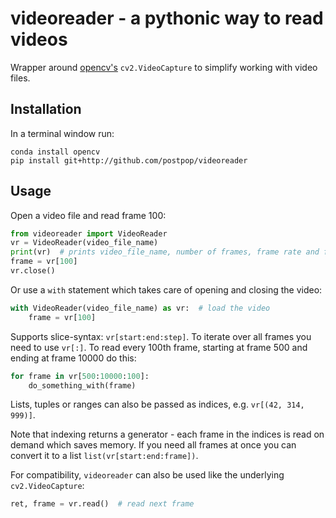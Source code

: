 # videoreader - a pythonic way to read videos
Wrapper around [opencv's][1] `cv2.VideoCapture` to simplify working with video files.

## Installation
In a terminal window run:
```shell
conda install opencv
pip install git+http://github.com/postpop/videoreader
```

## Usage
Open a video file and read frame 100:
```python
from videoreader import VideoReader  
vr = VideoReader(video_file_name)
print(vr)  # prints video_file_name, number of frames, frame rate and frame size
frame = vr[100]
vr.close()
```

Or use a `with` statement which takes care of opening and closing the video:
```python
with VideoReader(video_file_name) as vr:  # load the video
    frame = vr[100]
```

Supports slice-syntax: `vr[start:end:step]`. To iterate over all frames you need to use `vr[:]`. To read every 100th frame, starting at frame 500 and ending at frame 10000 do this:
```python
for frame in vr[500:10000:100]:
    do_something_with(frame)
```
Lists, tuples or ranges can also be passed as indices, e.g. `vr[(42, 314, 999)]`.

Note that indexing returns a generator - each frame in the indices is read on demand which saves memory. If you need all frames at once you can convert it to a list `list(vr[start:end:frame])`.

For compatibility, `videoreader` can also be used like the underlying `cv2.VideoCapture`:
```python
ret, frame = vr.read()  # read next frame
```

[1]: http://opencv.org
[2]: https://jeffknupp.com/blog/2016/03/07/python-with-context-managers/
